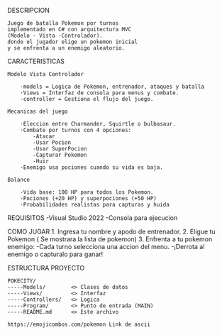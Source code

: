 DESCRIPCION

    Juego de batalla Pokemon por turnos 
    implementado en C# con arquitectura MVC
    (Modelo - Vista -Controlador).
    donde el jugador elige un pokemon inicial 
    y se enfrenta a un enemigo aleatorio.

CARACTERISTICAS

    Modelo Vista Controlador

        ·models = Logica de Pokemon, entrenador, ataques y batalla 
        ·Views = Interfaz de consola para menus y combate.
        ·controller = Gestiona el flujo del juego.

    Mecanicas del juego 
    
        ·Eleccion entre Charmander, Squirtle o bulbasaur.
        ·Combate por turnos con 4 opciones:
            -Atacar
            -Usar Pocion
            -Usar SuperPocion
            -Capturar Pokemon
            -Huir
        ·Enemigo usa pociones cuando su vida es baja.

    Balance

        ·Vida base: 100 HP para todos los Pokemon.
        ·Pociones (+20 HP) y superpociones (+50 HP)
        ·Probabilidades realistas para capturas y huida

REQUISITOS 
    -Visual Studio 2022 
    -Consola para ejecucion

COMO JUGAR 
    1. Ingresa tu nombre y apodo de entrenador.
    2. Eligue tu Pokemon ( Se mostrara la lista de pokemon)
    3. Enfrenta a tu pokemon enemigo:
        -Cada turno selecciona una accion del menu.
        -¡Derrota al enemigo o capturalo para ganar!

ESTRUCTURA PROYECTO 

    POKECITY/
    -----Models/        <> Clases de datos
    -----Views/         <> Interfaz
    -----Controllers/   <> Logica
    -----Program/       <> Punto de entrada (MAIN)
    -----README.md      <> Este archivo

    https://emojicombos.com/pokemon Link de ascii
